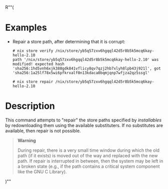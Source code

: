 R""(

# Examples

* Repair a store path, after determining that it is corrupt:

  ```console
  # nix store verify /nix/store/yb5q57zxv6hgqql42d5r8b5k5mcq6kay-hello-2.10
  path '/nix/store/yb5q57zxv6hgqql42d5r8b5k5mcq6kay-hello-2.10' was
  modified! expected hash
  'sha256:1hd5vnh6xjk388gdk841vflicy8qv7qzj2hb7xlyh8lpb43j921l', got
  'sha256:1a25lf78x5wi6pfkrxalf0n13kdaca0bqmjqnp7wfjza2qz5ssgl'

  # nix store repair /nix/store/yb5q57zxv6hgqql42d5r8b5k5mcq6kay-hello-2.10
  ```

# Description

This command attempts to "repair" the store paths specified by
*installables* by redownloading them using the available
substituters. If no substitutes are available, then repair is not
possible.

> **Warning**
>
> During repair, there is a very small time window during which the old
> path (if it exists) is moved out of the way and replaced with the new
> path. If repair is interrupted in between, then the system may be left
> in a broken state (e.g., if the path contains a critical system
> component like the GNU C Library).

)""
